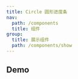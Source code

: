 ```yaml
---
title: Circle 圆形进度条
nav:
  path: /components
  title: 组件
group:
  title: 展示组件
  path: /components/show
---
```


## Demo

<code src="./demos/index.tsx"></code>
